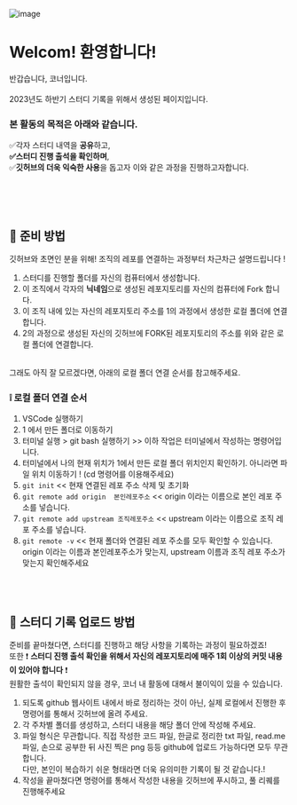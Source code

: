 ![image](https://github.com/DS-Corner-Study/.github/assets/101644134/9c154442-9076-4f51-9945-0d16efa85629)

# Welcom! 환영합니다!
반갑습니다, 코너입니다. </br> </br> 
2023년도 하반기 스터디 기록을 위해서 생성된 페이지입니다.</br>
### 본 활동의 목적은 아래와 같습니다.
✅각자 스터디 내역을 **공유**하고, </br>
**✅스터디 진행 출석을 확인하며**,</br>
✅**깃허브의 더욱 익숙한 사용**을 돕고자 이와 같은 과정을 진행하고자합니다.   
</br> </br> </br> </br>

## 🤔 준비 방법 
깃허브와 초면인 분을 위해! 조직의 레포를 연결하는 과정부터 차근차근 설명드립니다 !
1. 스터디를 진행할 폴더를 자신의 컴퓨터에서 생성합니다.
2. 이 조직에서 각자의 **닉네임**으로 생성된 레포지토리를 자신의 컴퓨터에 Fork  합니다.
3. 이 조직 내에 있는 자신의 레포지토리 주소를 1의 과정에서 생성한 로컬 폴더에 연결합니다.
4. 2의 과정으로 생성된 자신의 깃허브에 FORK된 레포지토리의 주소를 위와 같은 로컬 폴더에 연결합니다.
</br> </br>

그래도 아직 잘 모르겠다면, 아래의 로컬 폴더 연결 순서를 참고해주세요.
### ❕ 로컬 폴더 연결 순서 
1. VSCode 실행하기
2. 1 에서 만든 폴더로 이동하기
3. 터미널 실행 > git bash 실행하기 >> 이하 작업은 터미널에서 작성하는 명령어입니다.
4. 터미널에서 나의 현재 위치가 1에서 만든 로컬 폴더 위치인지 확인하기.
아니라면 파일 위치 이동하기 ! (cd 명령어를 이용해주세요)
5. ``` git init ```
<< 현재 연결된 레포 주소 삭제 및 초기화
6. ``` git remote add origin  본인레포주소 ``` 
<< origin 이라는 이름으로 본인 레포 주소를 넣습니다.
7. ``` git remote add upstream 조직레포주소 ``` 
<< upstream 이라는 이름으로 조직 레포 주소를 넣습니다.
8. ``` git remote -v ```
<< 현재 폴더와 연결된 레포 주소를 모두 확인할 수 있습니다. </br>
origin 이라는 이름과 본인레포주소가 맞는지,  upstream 이름과 조직 레포 주소가 맞는지 확인해주세요
</br> </br> </br> </br>


## 🤗 스터디 기록 업로드 방법
준비를 끝마쳤다면, 스터디를 진행하고 해당 사항을 기록하는 과정이 필요하겠죠! </br> 
또한 ❗ **스터디 진행 출석 확인을 위해서 자신의 레포지토리에 매주 1회 이상의 커밋 내용이 있어야 합니다** ❗  </br> 
원활한 출석이 확인되지 않을 경우, 코너 내 활동에 대해서 불이익이 있을 수 있습니다. </br> 

1. 되도록 github 웹사이트 내에서 바로 정리하는 것이 아닌, 실제 로컬에서 진행한 후 명령어를 통해서 깃허브에 올려 주세요.
2. 각 주차별 폴더를 생성하고, 스터디 내용을 해당 폴더 안에 작성해 주세요.
3. 파일 형식은 무관합니다. 직접 작성한 코드 파일, 한글로 정리한 txt 파일, read.me 파일, 손으로 공부한 뒤 사진 찍은 png 등등 github에 업로드 가능하다면 모두 무관합니다. </br>
   다만, 본인이 복습하기 쉬운 형태라면 더욱 유의미한 기록이 될 것 같습니다.!
4. 작성을 끝마쳤다면 명령어를 통해서 작성한 내용을 깃허브에 푸시하고, 풀 리퀘를 진행해주세요
</br> </br> </br> </br>

